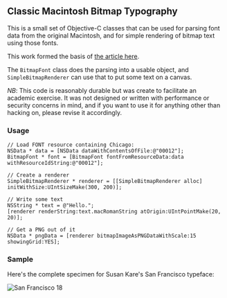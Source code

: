 ## Classic Macintosh Bitmap Typography

This is a small set of Objective-C classes that can be used for parsing font data from the original Macintosh,
and for simple rendering of bitmap text using those fonts. 

This work formed the basis of [the article here](https://medium.com/@bzotto/hidden-sheep-and-mac-typography-archaeology-efce770da76c).

The `BitmapFont` class does the parsing into a usable object, and `SimpleBitmapRenderer` can use that to put some text on a canvas.

*NB*: This code is reasonably durable but was create to facilitate an academic exercise. 
It was not designed or written with performance or security concerns in mind, and if 
you want to use it for anything other than hacking on, please revise it accordingly.

### Usage

	// Load FONT resource containing Chicago:
	NSData * data = [NSData dataWithContentsOfFile:@"00012"]; 
	BitmapFont * font = [BitmapFont fontFromResourceData:data withResourceIdString:@"00012"];

	// Create a renderer
	SimpleBitmapRenderer * renderer = [[SimpleBitmapRenderer alloc] initWithSize:UIntSizeMake(300, 200)];

	// Write some text
	NSString * text = @"Hello.";
	[renderer renderString:text.macRomanString atOrigin:UIntPointMake(20, 20)];

	// Get a PNG out of it
	NSData * pngData = [renderer bitmapImageAsPNGDataWithScale:15 showingGrid:YES];

### Sample

Here's the complete specimen for Susan Kare's San Francisco typeface:

![San Francisco 18](https://raw.githubusercontent.com/bzotto/ClassicMacTypography/master/specimens/San%20Francisco%2018.png)
